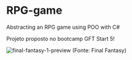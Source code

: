 # RPG-game
Abstracting an RPG game using POO with C#

Projeto proposto no bootcamp GFT Start 5!

![final-fantasy-1-preview](https://user-images.githubusercontent.com/78583504/170882756-a595f8c3-0ca5-4f53-9738-595b037f11b7.png)
(Fonte: Final Fantasy)
